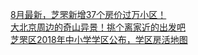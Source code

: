   
[8月最新，芝罘新增37个房价过万小区！](http://www.dianyue.me/archives/993/6665g1tct0lgyu8b/)  
[大北京周边的奇山异景！挑个离家近的出发吧](http://www.dianyue.me/archives/955/ziwb36zuvae4x8dc/)  
[芝罘区2018年中小学学区公布，学区房活地图](http://www.dianyue.me/archives/140/5cpcofm35mjrfvy6/)